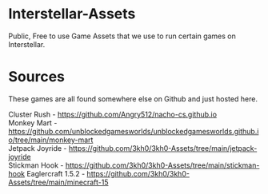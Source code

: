 # Interstellar-Assets
Public, Free to use Game Assets that we use to run certain games on Interstellar.

# Sources
These games are all found somewhere else on Github and just hosted here.

Cluster Rush - https://github.com/Angry512/nacho-cs.github.io  
Monkey Mart - https://github.com/unblockedgamesworlds/unblockedgamesworlds.github.io/tree/main/monkey-mart  
Jetpack Joyride - https://github.com/3kh0/3kh0-Assets/tree/main/jetpack-joyride  
Stickman Hook - https://github.com/3kh0/3kh0-Assets/tree/main/stickman-hook 
Eaglercraft 1.5.2 - https://github.com/3kh0/3kh0-Assets/tree/main/minecraft-15
